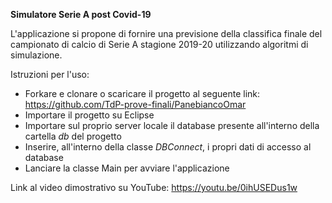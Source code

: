 <b>Simulatore Serie A post Covid-19</b>

L'applicazione si propone di fornire una previsione della classifica finale del campionato di calcio di Serie A stagione 2019-20 utilizzando algoritmi di simulazione.

Istruzioni per l'uso:

- Forkare e clonare o scaricare il progetto al seguente link: https://github.com/TdP-prove-finali/PanebiancoOmar
- Importare il progetto su Eclipse
- Importare sul proprio server locale il database presente all'interno della cartella <i>db</i> del progetto
- Inserire, all'interno della classe <i>DBConnect</i>, i propri dati di accesso al database
- Lanciare la classe Main per avviare l'applicazione

Link al video dimostrativo su YouTube: https://youtu.be/0ihUSEDus1w
